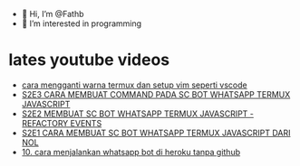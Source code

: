 - 👋 Hi, I’m @Fathb
- 👀 I’m interested in programming

# lates youtube videos
<!-- YOUTUBE:START -->
- [cara mengganti warna termux dan setup vim seperti vscode](https://www.youtube.com/watch?v=csVFk20b4oU)
- [S2E3 CARA MEMBUAT COMMAND PADA SC BOT WHATSAPP TERMUX JAVASCRIPT](https://www.youtube.com/watch?v=VDQqY7qDYcE)
- [S2E2 MEMBUAT SC BOT WHATSAPP TERMUX JAVASCRIPT - REFACTORY EVENTS](https://www.youtube.com/watch?v=dOV1iPdDrd0)
- [S2E1 CARA MEMBUAT SC BOT WHATSAPP TERMUX JAVASCRIPT DARI NOL](https://www.youtube.com/watch?v=B6MPilcZ8yQ)
- [10. cara menjalankan whatsapp bot di heroku tanpa github](https://www.youtube.com/watch?v=Ql92pTfHAW0)
<!-- YOUTUBE:END -->

<!---
Fathb/Fathb is a ✨ special ✨ repository because its `README.md` (this file) appears on your GitHub profile.
You can click the Preview link to take a look at your changes.
--->
